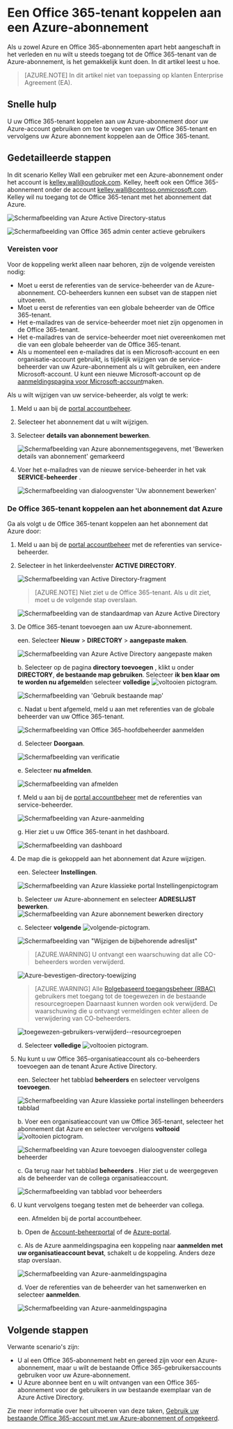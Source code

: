 <properties
    pageTitle="Een Office 365-tenant gebruiken met een Azure abonnement | Microsoft Azure"
    description="Informatie over het toevoegen van een Office 365 directory (tenant) bij een Azure-abonnement om te maken van de koppeling."
    services=""
    documentationCenter=""
    authors="JiangChen79"
    manager="mbaldwin"
    editor=""
    tags="billing,top-support-issue"/>

<tags
    ms.service="billing"
    ms.workload="na"
    ms.tgt_pltfrm="ibiza"
    ms.devlang="na"
    ms.topic="article"
    ms.date="09/16/2016"
    ms.author="cjiang"/>

# <a name="associate-an-office-365-tenant-with-an-azure-subscription"></a>Een Office 365-tenant koppelen aan een Azure-abonnement
Als u zowel Azure en Office 365-abonnementen apart hebt aangeschaft in het verleden en nu wilt u steeds toegang tot de Office 365-tenant van de Azure-abonnement, is het gemakkelijk kunt doen. In dit artikel leest u hoe.

> [AZURE.NOTE] In dit artikel niet van toepassing op klanten Enterprise Agreement (EA).

## <a name="quick-guidance"></a>Snelle hulp
U uw Office 365-tenant koppelen aan uw Azure-abonnement door uw Azure-account gebruiken om toe te voegen van uw Office 365-tenant en vervolgens uw Azure abonnement koppelen aan de Office 365-tenant.

## <a name="detailed-steps"></a>Gedetailleerde stappen
In dit scenario Kelley Wall een gebruiker met een Azure-abonnement onder het account is kelley.wall@outlook.com. Kelley, heeft ook een Office 365-abonnement onder de account kelley.wall@contoso.onmicrosoft.com. Kelley wil nu toegang tot de Office 365-tenant met het abonnement dat Azure.

![Schermafbeelding van Azure Active Directory-status](./media/billing-add-office-365-tenant-to-azure-subscription/s31_msa-aad-status.png)

![Schermafbeelding van Office 365 admin center actieve gebruikers](./media/billing-add-office-365-tenant-to-azure-subscription/s32_office-365-user.png)

### <a name="prerequisites"></a>Vereisten voor
Voor de koppeling werkt alleen naar behoren, zijn de volgende vereisten nodig:

- Moet u eerst de referenties van de service-beheerder van de Azure-abonnement. CO-beheerders kunnen een subset van de stappen niet uitvoeren.
- Moet u eerst de referenties van een globale beheerder van de Office 365-tenant.
- Het e-mailadres van de service-beheerder moet niet zijn opgenomen in de Office 365-tenant.
- Het e-mailadres van de service-beheerder moet niet overeenkomen met die van een globale beheerder van de Office 365-tenant.
- Als u momenteel een e-mailadres dat is een Microsoft-account en een organisatie-account gebruikt, is tijdelijk wijzigen van de service-beheerder van uw Azure-abonnement als u wilt gebruiken, een andere Microsoft-account. U kunt een nieuwe Microsoft-account op de [aanmeldingspagina voor Microsoft-account](https://signup.live.com/)maken.


Als u wilt wijzigen van uw service-beheerder, als volgt te werk:

1. Meld u aan bij de [portal accountbeheer](https://account.windowsazure.com/subscriptions).
2. Selecteer het abonnement dat u wilt wijzigen.
3. Selecteer **details van abonnement bewerken**.

    ![Schermafbeelding van Azure abonnementsgegevens, met 'Bewerken details van abonnement' gemarkeerd](./media/billing-add-office-365-tenant-to-azure-subscription/s33_azure-edit-subscription-details.png)

4. Voer het e-mailadres van de nieuwe service-beheerder in het vak **SERVICE-beheerder** .

    ![Schermafbeelding van dialoogvenster 'Uw abonnement bewerken'](./media/billing-add-office-365-tenant-to-azure-subscription/s34_change-subscription-service-admin.png)

### <a name="associate-the-office-365-tenant-with-the-azure-subscription"></a>De Office 365-tenant koppelen aan het abonnement dat Azure
Ga als volgt u de Office 365-tenant koppelen aan het abonnement dat Azure door:

1.  Meld u aan bij de [portal accountbeheer](https://account.windowsazure.com/subscriptions) met de referenties van service-beheerder.
2.  Selecteer in het linkerdeelvenster **ACTIVE DIRECTORY**.

    ![Schermafbeelding van Active Directory-fragment](./media/billing-add-office-365-tenant-to-azure-subscription/s35-classic-portal-active-directory-entry.png)

    > [AZURE.NOTE] Niet ziet u de Office 365-tenant. Als u dit ziet, moet u de volgende stap overslaan.

    ![Schermafbeelding van de standaardmap van Azure Active Directory](./media/billing-add-office-365-tenant-to-azure-subscription/s36-aad-tenant-default.png)

3. De Office 365-tenant toevoegen aan uw Azure-abonnement.

    een. Selecteer **Nieuw** > **DIRECTORY** > **aangepaste maken**.

    ![Schermafbeelding van Azure Active Directory aangepaste maken](./media/billing-add-office-365-tenant-to-azure-subscription/s37-aad-custom-create.png)

    b. Selecteer op de pagina **directory toevoegen** , klikt u onder **DIRECTORY**, **de bestaande map gebruiken**. Selecteer **ik ben klaar om te worden nu afgemeld**en selecteer **volledige** ![voltooien pictogram](./media/billing-add-office-365-tenant-to-azure-subscription/s38_complete-icon.png).

    ![Schermafbeelding van 'Gebruik bestaande map'](./media/billing-add-office-365-tenant-to-azure-subscription/s39_add-directory-use-existing.png)

    c. Nadat u bent afgemeld, meld u aan met referenties van de globale beheerder van uw Office 365-tenant.

    ![Schermafbeelding van Office 365-hoofdbeheerder aanmelden](./media/billing-add-office-365-tenant-to-azure-subscription/s310_sign-in-global-admin-office-365.png)

    d. Selecteer **Doorgaan**.

    ![Schermafbeelding van verificatie](./media/billing-add-office-365-tenant-to-azure-subscription/s311_use-contoso-directory-azure-verify.png)

    e. Selecteer **nu afmelden**.

    ![Schermafbeelding van afmelden](./media/billing-add-office-365-tenant-to-azure-subscription/s312_use-contoso-directory-azure-confirm-and-sign-out.png)

    f. Meld u aan bij de [portal accountbeheer](https://account.windowsazure.com/subscriptions) met de referenties van service-beheerder.

    ![Schermafbeelding van Azure-aanmelding](./media/billing-add-office-365-tenant-to-azure-subscription/s313_azure-sign-in-service-admin.png)

    g. Hier ziet u uw Office 365-tenant in het dashboard.

    ![Schermafbeelding van dashboard](./media/billing-add-office-365-tenant-to-azure-subscription/s314_office-365-tenant-appear-in-azure.png)

4. De map die is gekoppeld aan het abonnement dat Azure wijzigen.

    een. Selecteer **Instellingen**.

    ![Schermafbeelding van Azure klassieke portal Instellingenpictogram](./media/billing-add-office-365-tenant-to-azure-subscription/s315_azure-classic-portal-settings-icon.png)

    b. Selecteer uw Azure-abonnement en selecteer **ADRESLIJST bewerken**.
    ![Schermafbeelding van Azure abonnement bewerken directory](./media/billing-add-office-365-tenant-to-azure-subscription/s316_azure-subscription-edit-directory.png)

    c. Selecteer **volgende** ![volgende-pictogram](./media/billing-add-office-365-tenant-to-azure-subscription/s317_next-icon.png).

    ![Schermafbeelding van "Wijzigen de bijbehorende adreslijst"](./media/billing-add-office-365-tenant-to-azure-subscription/s318_azure-change-associated-directory.png)

    > [AZURE.WARNING] U ontvangt een waarschuwing dat alle CO-beheerders worden verwijderd.

    ![Azure-bevestigen-directory-toewijzing](./media/billing-add-office-365-tenant-to-azure-subscription/s322_azure-confirm-directory-mapping.png)

    >[AZURE.WARNING] Alle [Rolgebaseerd toegangsbeheer (RBAC)](./active-directory/role-based-access-control-configure.md) gebruikers met toegang tot de toegewezen in de bestaande resourcegroepen Daarnaast kunnen worden ook verwijderd. De waarschuwing die u ontvangt vermeldingen echter alleen de verwijdering van CO-beheerders.

    ![toegewezen-gebruikers-verwijderd--resourcegroepen](./media/billing-add-office-365-tenant-to-azure-subscription/s325_assigned-users-removed-resource-groups.png)

    d. Selecteer **volledige** ![voltooien pictogram](./media/billing-add-office-365-tenant-to-azure-subscription/s38_complete-icon.png).

5. Nu kunt u uw Office 365-organisatieaccount als co-beheerders toevoegen aan de tenant Azure Active Directory.

    een. Selecteer het tabblad **beheerders** en selecteer vervolgens **toevoegen**.

    ![Schermafbeelding van Azure klassieke portal instellingen beheerders tabblad](./media/billing-add-office-365-tenant-to-azure-subscription/s319_azure-classic-portal-settings-administrators.png)

    b. Voer een organisatieaccount van uw Office 365-tenant, selecteer het abonnement dat Azure en selecteer vervolgens **voltooid** ![voltooien pictogram](./media/billing-add-office-365-tenant-to-azure-subscription/s38_complete-icon.png).

    ![Schermafbeelding van Azure toevoegen dialoogvenster collega beheerder](./media/billing-add-office-365-tenant-to-azure-subscription/s320_azure-add-co-administrator.png)

    c. Ga terug naar het tabblad **beheerders** . Hier ziet u de weergegeven als de beheerder van de collega organisatieaccount.

    ![Schermafbeelding van tabblad voor beheerders](./media/billing-add-office-365-tenant-to-azure-subscription/s321_azure-co-administrator-added.png)

6. U kunt vervolgens toegang testen met de beheerder van collega.

    een. Afmelden bij de portal accountbeheer.

    b. Open de [Account-beheerportal](https://account.windowsazure.com/subscriptions) of de [Azure-portal](https://portal.azure.com/).

    c. Als de Azure aanmeldingspagina een koppeling naar **aanmelden met uw organisatieaccount bevat**, schakelt u de koppeling. Anders deze stap overslaan.

    ![Schermafbeelding van Azure-aanmeldingspagina](./media/billing-add-office-365-tenant-to-azure-subscription/3-sign-in-to-azure.png)

    d. Voer de referenties van de beheerder van het samenwerken en selecteer **aanmelden**.

    ![Schermafbeelding van Azure-aanmeldingspagina](./media/billing-add-office-365-tenant-to-azure-subscription/s324_azure-sign-in-with-co-admin.png)

## <a name="next-steps"></a>Volgende stappen
Verwante scenario's zijn:

- U al een Office 365-abonnement hebt en gereed zijn voor een Azure-abonnement, maar u wilt de bestaande Office 365-gebruikersaccounts gebruiken voor uw Azure-abonnement.
- U Azure abonnee bent en u wilt ontvangen van een Office 365-abonnement voor de gebruikers in uw bestaande exemplaar van de Azure Active Directory.

Zie meer informatie over het uitvoeren van deze taken, [Gebruik uw bestaande Office 365-account met uw Azure-abonnement of omgekeerd](billing-use-existing-office-365-account-azure-subscription.md).
